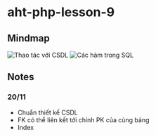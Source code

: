 ﻿# aht-php-lesson-9
 ## Mindmap
 ![Thao tác với CSDL](https://github.com/user-attachments/assets/5a3a756d-d688-4e73-83ab-d3e27cedec4d)
 ![Các hàm trong SQL](https://github.com/user-attachments/assets/d852038c-c5c4-4dd0-9f58-ec10a2a183d4)
 ## Notes
 ### 20/11
- Chuẩn thiết kế CSDL
- FK có thể liên kết tới chính PK của cùng bảng
- Index
